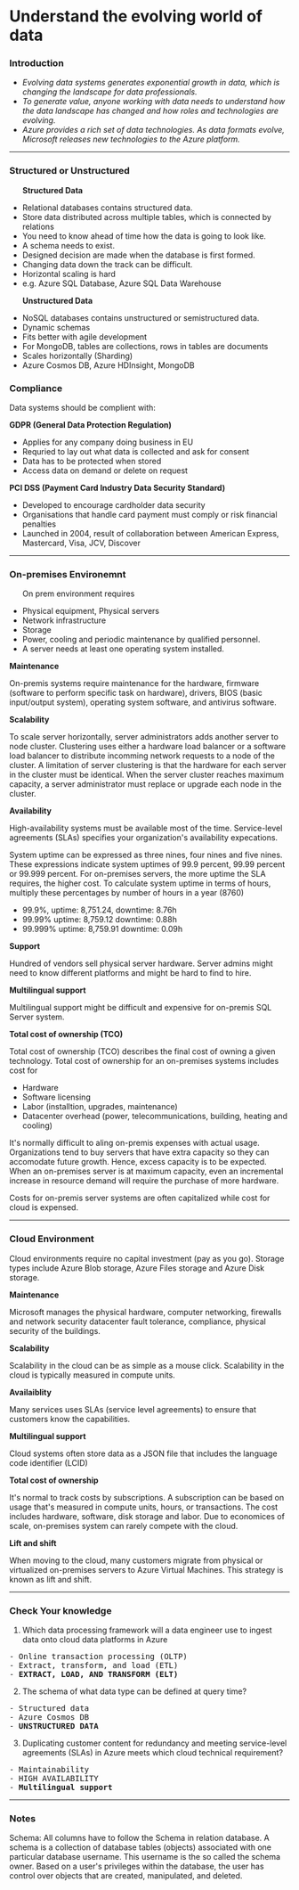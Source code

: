 <h1> Understand the evolving world of data </h1>

<h3> Introduction </h3>
<ul>
<i> <li> Evolving data systems generates exponential growth in data, which is changing the landscape for data professionals. </li>
<li> To generate value, anyone working with data needs to understand how the data landscape has changed and how roles and technologies are evolving. </li>
<li> Azure provides a rich set of data technologies. As data formats evolve, Microsoft releases new technologies to the Azure platform. </li> </i>
</ul>

---

<h3> Structured or Unstructured</h3>
<ul>
<p> <b>  Structured Data  </b> </p>
<li> Relational databases contains structured data. </li>
<li> Store data distributed across multiple tables, which is connected by relations </li>
<li> You need to know ahead of time how the data is going to look like. </li>
<li> A schema needs to exist. </li> 
<li> Designed decision are made when the database is first formed. </li> 
<li> Changing data down the track can be difficult. </li>
<li> Horizontal scaling is hard </li>
<li> e.g. Azure SQL Database, Azure SQL Data Warehouse </li>
</ul>

<ul>
<p> <b> Unstructured Data </b> </p>
<li> NoSQL databases contains unstructured or semistructured data. </li>
<li> Dynamic schemas </li>
<li> Fits better with agile development </li>
<li> For MongoDB, tables are collections, rows in tables are documents </li>
<li> Scales horizontally (Sharding) </li>
<li> Azure Cosmos DB, Azure HDInsight, MongoDB </li>
</ul>

<h3> Compliance </h3>
Data systems should be complient with:

<p> <b> GDPR (General Data Protection Regulation) </b> </p>
<ul>
<li> Applies for any company doing business in EU </li>
<li> Requried to lay out what data is collected and ask for consent</li>
<li> Data has to be protected when stored </li>
<li> Access data on demand or delete on request </li>
</ul>

<p> <b> PCI DSS (Payment Card Industry Data Security Standard) </b> </p>
<ul>
<li> Developed to encourage cardholder data security </li>
<li> Organisations that handle card payment must comply or risk financial penalties </li>
<li> Launched in 2004, result of collaboration between American Express, Mastercard, Visa, JCV, Discover</li>
</ul>

---

<h3> On-premises Environemnt </h3>
<ul>
<p> On prem environment requires </p>
<li> Physical equipment, Physical servers </li> 
<li> Network infrastructure </li>
<li> Storage </li>
<li> Power, cooling and periodic maintenance by qualified personnel. </li>
<li> A server needs at least one operating system installed. </li>
</ul>

<b> Maintenance </b>
<p>On-premis systems require maintenance for the hardware, firmware (software to perform specific task on hardware), drivers, BIOS (basic input/output system), operating system
software, and antivirus software. </p>

<b> Scalability </b>
<p> To scale server horizontally, server administrators adds another server to node cluster.
Clustering uses either a hardware load balancer or a software load balancer to distribute 
incomming network requests to a node of the cluster. A limitation of server clustering is that the hardware for each server in the cluster
must be identical. When the server cluster reaches maximum capacity, a server administrator
must replace or upgrade each node in the cluster. </p>

<b> Availability </b>
<p> High-availability systems must be available most of the time. 
Service-level agreements (SLAs) specifies your organization's availability expecations.

System uptime can be expressed as three nines, four nines and five nines.
These expressions indicate system uptimes of 99.9 percent, 99.99 percent or 99.999 percent.
For on-premises servers, the more uptime the SLA requires, the higher cost.
To calculate system uptime in terms of hours, 
multiply these percentages by number of hours in a year (8760) </p>
<ul>
<li> 99.9%, uptime: 8,751.24, downtime: 8.76h </li>
<li>99.99% uptime: 8,759.12 downtime: 0.88h </li>
<li>99.999% uptime: 8,759.91 downtime: 0.09h </li>
</ul>

<b> Support </b>
<p> Hundred of vendors sell physical server hardware. Server admins might need to know different platforms and
might be hard to find to hire. </p>

<b> Multilingual support </b>
<p> Multilingual support might be difficult and expensive for on-premis SQL Server system. </p>

<b> Total cost of ownership (TCO) </b>
<p> Total cost of ownership (TCO) describes the final cost of owning a given technology.
Total cost of ownership for an on-premises systems includes cost for </p>
<ul>
<li> Hardware </li>
<li>Software licensing </li>
<li>Labor (installtion, upgrades, maintenance) </li>
<li>Datacenter overhead (power, telecommunications, building, heating and cooling) </li>
</ul>
<p>
It's normally difficult to aling on-premis expenses with actual usage. Organizations tend to buy servers that have extra 
capacity so they can accomodate future growth. Hence, excess capacity is to be expected.
When an on-premises server is at maximum capacity, even an incremental increase in resource demand will require the purchase of more hardware. </p>

<p> Costs for on-premis server systems are often capitalized while cost for cloud is expensed. </p>

---

<h3> Cloud Environment </h3>
<p> Cloud environments require no capital investment (pay as you go). Storage types include Azure Blob storage, Azure Files storage and Azure Disk storage. </p>

<b> Maintenance </b>
<p> Microsoft manages the physical hardware, computer networking, firewalls and network security
datacenter fault tolerance, compliance, physical security of the buildings. </p>

<b> Scalability </b>
<p> Scalability in the cloud can be as simple as a mouse click. Scalability in the cloud
is typically measured in compute units. </p>

<b> Availaiblity </b>
<p> Many services uses SLAs (service level agreements) to ensure that customers know the capabilities. </p>

<b> Multilingual support </b>
<p> Cloud systems often store data as a JSON file that includes the language code identifier (LCID) </p>

<b> Total cost of ownership </b>
<p> It's normal to track costs by subscriptions. A subscription can be based on usage that's measured in compute
units, hours, or transactions. The cost includes hardware, software, disk storage and labor.
Due to economices of scale, on-premises system can rarely compete with the cloud. </p>

<b> Lift and shift </b>
<p> When moving to the cloud, many customers migrate from physical or virtualized on-premises servers
to Azure Virtual Machines. This strategy is known as lift and shift. </p>

---

<h3>Check Your knowledge </h3>

1. Which data processing framework will a data engineer use to ingest data onto
cloud data platforms in Azure
<pre>- Online transaction processing (OLTP)
- Extract, transform, and load (ETL) 
- <b>EXTRACT, LOAD, AND TRANSFORM (ELT)</b> </pre>

2. The schema of what data type can be defined at query time?
<pre>- Structured data
- Azure Cosmos DB
- <b>UNSTRUCTURED DATA</b> </pre>
 
3. Duplicating customer content for redundancy and meeting service-level agreements (SLAs) in Azure 
meets which cloud technical requirement?
<pre>- Maintainability
- HIGH AVAILABILITY
- <b>Multilingual support</b></pre>

---

<h3> Notes </h3>

<p> Schema: All columns have to follow the Schema in relation database. 
A schema is a collection of database tables (objects) associated
with one particular database username. 
This username is the so called the schema owner. Based on a user's privileges within the database, the user has control over 
objects that are created, manipulated, and deleted. </p>
